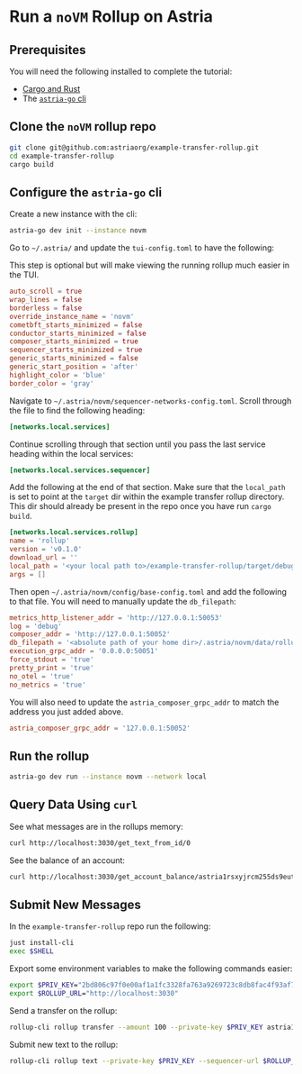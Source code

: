 # Run a `noVM` Rollup on Astria

## Prerequisites

You will need the following installed to complete the tutorial:
- [Cargo and Rust](https://www.rust-lang.org/tools/install)
- The [`astria-go`
  cli](https://docs.astria.org/developer/astria-go/astria-go-installation)

## Clone the `noVM` rollup repo

```bash
git clone git@github.com:astriaorg/example-transfer-rollup.git
cd example-transfer-rollup
cargo build
```

## Configure the `astria-go` cli

Create a new instance with the cli:

```bash
astria-go dev init --instance novm
```

Go to `~/.astria/` and update the `tui-config.toml` to have the following:

This step is optional but will make viewing the running rollup much easier in
the TUI.

```toml
auto_scroll = true
wrap_lines = false
borderless = false
override_instance_name = 'novm'
cometbft_starts_minimized = false
conductor_starts_minimized = false
composer_starts_minimized = true
sequencer_starts_minimized = true
generic_starts_minimized = false
generic_start_position = 'after'
highlight_color = 'blue'
border_color = 'gray'
```

Navigate to `~/.astria/novm/sequencer-networks-config.toml`. Scroll through the
file to find the following heading:

```toml
[networks.local.services]
```

Continue scrolling through that section until you pass the last service heading
within the local services:

```toml
[networks.local.services.sequencer]
```

Add the following at the end of that section. Make sure that the `local_path` is
set to point at the `target` dir within the example transfer rollup directory.
This dir should already be present in the repo once you have run `cargo build`.

```toml {5}
[networks.local.services.rollup]
name = 'rollup'
version = 'v0.1.0'
download_url = ''
local_path = '<your local path to>/example-transfer-rollup/target/debug/chat-rollup'
args = []
```

Then open `~/.astria/novm/config/base-config.toml` and add the following to that
file. You will need to manually update the `db_filepath`:

```toml {4}
metrics_http_listener_addr = 'http://127.0.0.1:50053'
log = 'debug'
composer_addr = 'http://127.0.0.1:50052'
db_filepath = '<absolute path of your home dir>/.astria/novm/data/rollup_data'
execution_grpc_addr = '0.0.0.0:50051'
force_stdout = 'true'
pretty_print = 'true'
no_otel = 'true'
no_metrics = 'true'
```

You will also need to update the `astria_composer_grpc_addr` to match the address
you just added above.

```toml
astria_composer_grpc_addr = '127.0.0.1:50052'
```

## Run the rollup

```bash
astria-go dev run --instance novm --network local
```

## Query Data Using `curl`

See what messages are in the rollups memory:

```bash
curl http://localhost:3030/get_text_from_id/0
```

See the balance of an account:

```bash
curl http://localhost:3030/get_account_balance/astria1rsxyjrcm255ds9euthjx6yc3vrjt9sxrm9cfgm/nria
```

## Submit New Messages

In the `example-transfer-rollup` repo run the following:

```bash
just install-cli
exec $SHELL
```

Export some environment variables to make the following commands easier:

```bash
export $PRIV_KEY="2bd806c97f0e00af1a1fc3328fa763a9269723c8db8fac4f93af71db186d6e90"
export $ROLLUP_URL="http://localhost:3030"
```

Send a transfer on the rollup:

```bash
rollup-cli rollup transfer --amount 100 --private-key $PRIV_KEY astria1yf56efahcq786pe5t7paknat40g6q4tsvqtql2
```

Submit new text to the rollup:

```bash
rollup-cli rollup text --private-key $PRIV_KEY --sequencer-url $ROLLUP_URL "a new message" "user"

```
